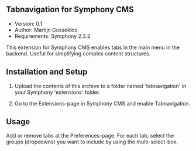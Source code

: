 Tabnavigation for Symphony CMS
------------------------------

- Version: 0.1
- Author: Martijn Gussekloo
- Requirements: Symphony 2.3.2

This extension for Symphony CMS enables tabs in the main menu in the backend. Useful for simplifying complex content structures.

Installation and Setup
----------------------

1. Upload the contents of this archive to a folder named 'tabnavigation' in your Symphony 'extensions' folder.

2. Go to the Extensions-page in Symphony CMS and enable Tabnavigation.

Usage
-----

Add or remove tabs at the Preferences-page. For each tab, select the groups (dropdowns) you want to include by using the multi-select-box.